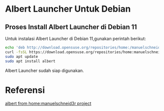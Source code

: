 # Albert Launcher Untuk Debian


## Proses Install Albert Launcher di Debian 11
Untuk instalasi Albert Launcher di Debian 11,gunakan perintah berikut:
```bash
echo 'deb http://download.opensuse.org/repositories/home:/manuelschneid3r/Debian_11/ /' | sudo tee /etc/apt/sources.list.d/home:manuelschneid3r.list
curl -fsSL https://download.opensuse.org/repositories/home:manuelschneid3r/Debian_11/Release.key | gpg --dearmor | sudo tee /etc/apt/trusted.gpg.d/home_manuelschneid3r.gpg > /dev/null
sudo apt update
sudo apt install albert
```
Albert Launcher sudah siap digunakan.

# Referensi
[albert from home:manuelschneid3r project](https://software.opensuse.org/download.html?project=home:manuelschneid3r&package=albert)


